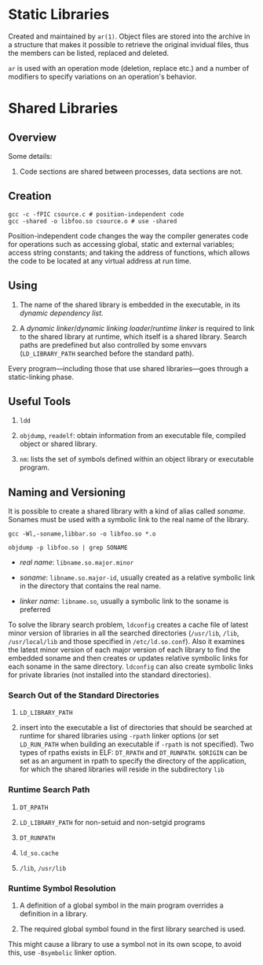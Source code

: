 # Static Libraries

Created and maintained by `ar(1)`. Object files are stored into the archive in a structure that makes it possible to retrieve the original invidual files, thus the members can be listed, replaced and deleted.

`ar` is used with an operation mode (deletion, replace etc.) and a number of modifiers to specify variations on an operation's behavior.

# Shared Libraries

## Overview

Some details:

1. Code sections are shared between processes, data sections are not.

## Creation

```shell
gcc -c -fPIC csource.c # position-independent code
gcc -shared -o libfoo.so csource.o # use -shared
```

Position-independent code changes the way the compiler generates code for operations such as accessing global, static and external variables; access string constants; and taking the address of functions, which allows the code to be located at any virtual address at run time.

## Using

1. The name of the shared library is embedded in the executable, in its _dynamic dependency list_.

2. A _dynamic linker_/_dynamic linking loader_/_runtime linker_ is required to link to the shared library at runtime, which itself is a shared library. Search paths are predefined but also controlled by some envvars (`LD_LIBRARY_PATH` searched before the standard path).

Every program—including those that use shared libraries—goes through a static-linking phase.

## Useful Tools

1. `ldd`

2. `objdump`, `readelf`: obtain information from an executable file, compiled object or shared library.

3. `nm`: lists the set of symbols defined within an object library or executable program.

## Naming and Versioning

It is possible to create a shared library with a kind of alias called _soname_. Sonames must be used with a symbolic link to the real name of the library.

```shell
gcc -Wl,-soname,libbar.so -o libfoo.so *.o

objdump -p libfoo.so | grep SONAME
```

- _real name_: `libname.so.major.minor`

- _soname_: `libname.so.major-id`, usually created as a relative symbolic link in the directory that contains the real name.

- _linker name_: `libname.so`, usually a symbolic link to the soname is preferred

To solve the library search problem, `ldconfig` creates a cache file of latest minor version of libraries in all the searched directories (`/usr/lib`, `/lib`, `/usr/local/lib` and those specified in `/etc/ld.so.conf`). Also it examines the latest minor version of each major version of each library to find the embedded soname and then creates or updates relative symbolic links for each soname in the same directory. `ldconfig` can also create symbolic links for private libraries (not installed into the standard directories).

### Search Out of the Standard Directories

1. `LD_LIBRARY_PATH`

2. insert into the executable a list of directories that should be searched at runtime for shared libraries using `-rpath` linker options (or set `LD_RUN_PATH` when building an executable if `-rpath` is not specified). Two types of rpaths exists in ELF: `DT_RPATH` and `DT_RUNPATH`. `$ORIGIN` can be set as an argument in rpath to specify the directory of the application, for which the shared libraries will reside in the subdirectory `lib`

### Runtime Search Path

1. `DT_RPATH`

2. `LD_LIBRARY_PATH` for non-setuid and non-setgid programs

3. `DT_RUNPATH`

4. `ld_so.cache`

5. `/lib`, `/usr/lib`

### Runtime Symbol Resolution

1. A definition of a global symbol in the main program overrides a definition in a library.

2. The required global symbol found in the first library searched is used. 

This might cause a library to use a symbol not in its own scope, to avoid this, use `-Bsymbolic` linker option.
